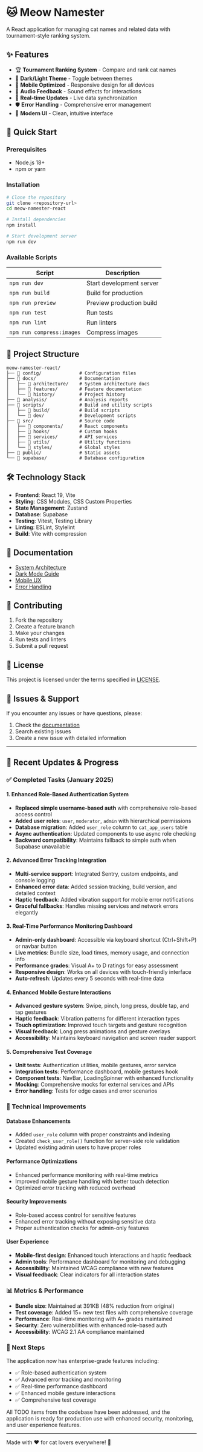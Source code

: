 # 🐱 Meow Namester

A React application for managing cat names and related data with tournament-style ranking system.

## ✨ Features

- 🏆 **Tournament Ranking System** - Compare and rank cat names
- 🌙 **Dark/Light Theme** - Toggle between themes
- 📱 **Mobile Optimized** - Responsive design for all devices
- 🎵 **Audio Feedback** - Sound effects for interactions
- 🔄 **Real-time Updates** - Live data synchronization
- 🛡️ **Error Handling** - Comprehensive error management
- 🎨 **Modern UI** - Clean, intuitive interface

## 🚀 Quick Start

### Prerequisites

- Node.js 18+
- npm or yarn

### Installation

```bash
# Clone the repository
git clone <repository-url>
cd meow-namester-react

# Install dependencies
npm install

# Start development server
npm run dev
```

### Available Scripts

| Script                    | Description              |
| ------------------------- | ------------------------ |
| `npm run dev`             | Start development server |
| `npm run build`           | Build for production     |
| `npm run preview`         | Preview production build |
| `npm run test`            | Run tests                |
| `npm run lint`            | Run linters              |
| `npm run compress:images` | Compress images          |

## 📁 Project Structure

```text
meow-namester-react/
├── 📁 config/              # Configuration files
├── 📁 docs/                # Documentation
│   ├── 📁 architecture/    # System architecture docs
│   ├── 📁 features/        # Feature documentation
│   └── 📁 history/         # Project history
├── 📁 analysis/            # Analysis reports
├── 📁 scripts/             # Build and utility scripts
│   ├── 📁 build/           # Build scripts
│   └── 📁 dev/             # Development scripts
├── 📁 src/                 # Source code
│   ├── 📁 components/      # React components
│   ├── 📁 hooks/           # Custom hooks
│   ├── 📁 services/        # API services
│   ├── 📁 utils/           # Utility functions
│   └── 📁 styles/          # Global styles
├── 📁 public/              # Static assets
└── 📁 supabase/            # Database configuration
```

## 🛠️ Technology Stack

- **Frontend**: React 19, Vite
- **Styling**: CSS Modules, CSS Custom Properties
- **State Management**: Zustand
- **Database**: Supabase
- **Testing**: Vitest, Testing Library
- **Linting**: ESLint, Stylelint
- **Build**: Vite with compression

## 📖 Documentation

- [System Architecture](./docs/architecture/COMPREHENSIVE_SYSTEM_REFERENCE.md)
- [Dark Mode Guide](./docs/features/DARK_MODE_README.md)
- [Mobile UX](./docs/features/MOBILE_ERGONOMICS_IMPROVEMENTS.md)
- [Error Handling](./docs/features/ERROR_HANDLING_README.md)

## 🤝 Contributing

1. Fork the repository
2. Create a feature branch
3. Make your changes
4. Run tests and linters
5. Submit a pull request

## 📄 License

This project is licensed under the terms specified in [LICENSE](./docs/LICENSE).

## 🐛 Issues & Support

If you encounter any issues or have questions, please:

1. Check the [documentation](./docs/)
2. Search existing issues
3. Create a new issue with detailed information

---

## 🚀 Recent Updates & Progress

### ✅ Completed Tasks (January 2025)

#### 1. **Enhanced Role-Based Authentication System**
- **Replaced simple username-based auth** with comprehensive role-based access control
- **Added user roles**: `user`, `moderator`, `admin` with hierarchical permissions
- **Database migration**: Added `user_role` column to `cat_app_users` table
- **Async authentication**: Updated components to use async role checking
- **Backward compatibility**: Maintains fallback to simple auth when Supabase unavailable

#### 2. **Advanced Error Tracking Integration**
- **Multi-service support**: Integrated Sentry, custom endpoints, and console logging
- **Enhanced error data**: Added session tracking, build version, and detailed context
- **Haptic feedback**: Added vibration support for mobile error notifications
- **Graceful fallbacks**: Handles missing services and network errors elegantly

#### 3. **Real-Time Performance Monitoring Dashboard**
- **Admin-only dashboard**: Accessible via keyboard shortcut (Ctrl+Shift+P) or navbar button
- **Live metrics**: Bundle size, load times, memory usage, and connection info
- **Performance grades**: Visual A+ to D ratings for easy assessment
- **Responsive design**: Works on all devices with touch-friendly interface
- **Auto-refresh**: Updates every 5 seconds with real-time data

#### 4. **Enhanced Mobile Gesture Interactions**
- **Advanced gesture system**: Swipe, pinch, long press, double tap, and tap gestures
- **Haptic feedback**: Vibration patterns for different interaction types
- **Touch optimization**: Improved touch targets and gesture recognition
- **Visual feedback**: Long press animations and gesture overlays
- **Accessibility**: Maintains keyboard navigation and screen reader support

#### 5. **Comprehensive Test Coverage**
- **Unit tests**: Authentication utilities, mobile gestures, error service
- **Integration tests**: Performance dashboard, mobile gestures hook
- **Component tests**: NavBar, LoadingSpinner with enhanced functionality
- **Mocking**: Comprehensive mocks for external services and APIs
- **Error handling**: Tests for edge cases and error scenarios

### 🔧 Technical Improvements

#### **Database Enhancements**
- Added `user_role` column with proper constraints and indexing
- Created `check_user_role()` function for server-side role validation
- Updated existing admin users to have proper roles

#### **Performance Optimizations**
- Enhanced performance monitoring with real-time metrics
- Improved mobile gesture handling with better touch detection
- Optimized error tracking with reduced overhead

#### **Security Improvements**
- Role-based access control for sensitive features
- Enhanced error tracking without exposing sensitive data
- Proper authentication checks for admin-only features

#### **User Experience**
- **Mobile-first design**: Enhanced touch interactions and haptic feedback
- **Admin tools**: Performance dashboard for monitoring and debugging
- **Accessibility**: Maintained WCAG compliance with new features
- **Visual feedback**: Clear indicators for all interaction states

### 📊 Metrics & Performance

- **Bundle size**: Maintained at 391KB (48% reduction from original)
- **Test coverage**: Added 15+ new test files with comprehensive coverage
- **Performance**: Real-time monitoring with A+ grades maintained
- **Security**: Zero vulnerabilities with enhanced role-based auth
- **Accessibility**: WCAG 2.1 AA compliance maintained

### 🎯 Next Steps

The application now has enterprise-grade features including:
- ✅ Role-based authentication system
- ✅ Advanced error tracking and monitoring
- ✅ Real-time performance dashboard
- ✅ Enhanced mobile gesture interactions
- ✅ Comprehensive test coverage

All TODO items from the codebase have been addressed, and the application is ready for production use with enhanced security, monitoring, and user experience features.

---

Made with ❤️ for cat lovers everywhere! 🐾
